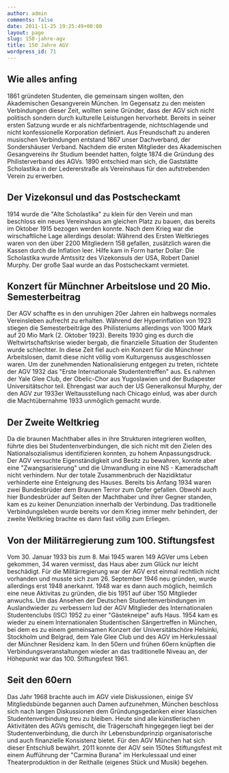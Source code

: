 ```yaml
---
author: admin
comments: false
date: 2011-11-25 19:25:49+00:00
layout: page
slug: 150-jahre-agv
title: 150 Jahre AGV
wordpress_id: 71
---
```


## Wie alles anfing

1861 gründeten Studenten, die gemeinsam singen wollten, den Akademischen Gesangverein München.
Im Gegensatz zu den meisten Verbindungen dieser Zeit, wollten seine Gründer, dass der AGV sich nicht politisch sondern durch kulturelle Leistungen hervorhebt.
Bereits in seiner ersten Satzung wurde er als nichtfarbentragende, nichtschlagende und nicht konfessionelle Korporation definiert.
Aus Freundschaft zu anderen musischen Verbindungen entstand 1867 unser Dachverband, der Sondershäuser Verband.
Nachdem die ersten Mitglieder des Akademischen Gesangvereins ihr Studium beendet hatten, folgte 1874 die Gründung des Philisterverband des AGVs.
1890 entschied man sich, die Gaststätte Scholastika in der Ledererstraße als Vereinshaus für den aufstrebenden Verein zu erwerben.

## Der Vizekonsul und das Postscheckamt

1914 wurde die "Alte Scholastika" zu klein für den Verein und man beschloss ein neues Vereinshaus am gleichen Platz zu bauen, das bereits im Oktober 1915 bezogen werden konnte.
Nach dem Krieg war die wirschaftliche Lage allerdings desolat: Während des Ersten Weltkrieges waren von den über 2200 Mitgliedern 158 gefallen, zusätzlich waren die Kassen durch die Inflation leer.
Hilfe kam in Form harter Dollar: Die Scholastika wurde Amtssitz des Vizekonsuls der USA, Robert Daniel Murphy.
Der große Saal wurde an das Postscheckamt vermietet.

## Konzert für Münchner Arbeitslose und 20 Mio. Semesterbeitrag

Der AGV schaffte es in den unruhigen 20er Jahren ein halbwegs normales Vereinsleben aufrecht zu erhalten.
Während der Hyperinflation von 1923 stiegen die Semesterbeiträge des Philisteriums allerdings von 1000 Mark auf 20 Mio Mark (2. Oktober 1923).
Bereits 1930 ging es durch die Weltwirtschaftskrise wieder bergab, die finanzielle Situation der Studenten wurde schlechter.
In diese Zeit fiel auch ein Konzert für die Münchner Arbeitslosen, damit diese nicht völlig vom Kulturgenuss ausgeschlossen waren.
Um der zunehmenden Nationalisierung entgegen zu treten, richtete der AGV 1932 das "Erste Internationale Studententreffen" aus.
Es nahmen der Yale Glee Club, der Obelic-Chor aus Yugoslawien und der Budapester Universitätschor teil.
Ehrengast war auch der US Generalkonsul Murphy, der den AGV zur 1933er Weltausstellung nach Chicago einlud, was aber durch die Machtübernahme 1933 unmöglich gemacht wurde.

## Der Zweite Weltkrieg

Da die braunen Machthaber alles in ihre Strukturen integrieren wollten, führte dies bei Studentenverbindungen, die sich nicht mit den Zielen des Nationalsozialismus identifizieren konnten, zu hohem Anpassungsdruck.
Der AGV versuchte Eigenständigkeit und Besitz zu bewahren, konnte aber eine "Zwangsarisierung" und die Umwandlung in eine NS - Kameradschaft nicht verhindern.
Nur der totale Zusammenbruch der Nazidiktatur verhinderte eine Enteignung des Hauses.
Bereits bis Anfang 1934 waren zwei Bundesbrüder dem Braunen Terror zum Opfer gefallen.
Obwohl auch hier Bundesbrüder auf Seiten der Machthaber und ihrer Gegner standen, kam es zu keiner Denunziation innerhalb der Verbindung.
Das traditionelle Verbindungsleben wurde bereits vor dem Krieg immer mehr behindert, der zweite Weltkrieg brachte es dann fast völlig zum Erliegen.

## Von der Militärregierung zum 100. Stiftungsfest

Vom 30. Januar 1933 bis zum 8.
Mai 1945 waren 149 AGVer ums Leben gekommen, 34 waren vermisst, das Haus aber zum Glück nur leicht beschädigt.
Für die Militärregierung war der AGV erst einmal rechtlich nicht vorhanden und musste sich zum 26. September 1946 neu gründen, wurde allerdings erst 1948 anerkannt.
1948 war es dann auch möglich, heimlich eine neue Aktivitas zu gründen, die bis 1951 auf über 150 Mitglieder anwuchs.
Um das Ansehen der Deutschen Studentenverbindungen im Auslandwieder zu verbessern lud der AGV Mitglieder des Internationalen Studentenclubs (ISC) 1952 zu einer "Gästekneipe" aufs Haus.
1954 kam es wieder zu einem Internationalen Studentischen Sängertreffen in München, bei dem es zu einem gemeinsamen Konzert der Universitätschöre Helsinki, Stockholm und Belgrad, dem Yale Glee Club und des AGV im Herkulessaal der Münchner Residenz kam.
In den 50ern und frühen 60ern knüpften die Verbindungsveranstaltungen wieder an das traditionelle Niveau an, der Höhepunkt war das 100. Stiftungsfest 1961.

## Seit den 60ern

Das Jahr 1968 brachte auch im AGV viele Diskussionen, einige SV Mitgliedsbünde begannen auch Damen aufzunehmen, München beschloss sich nach langen Diskussionen dem Gründungsgedanken einer klassichen Studentenverbindung treu zu bleiben.
Heute sind alle künstlerischen Aktivitäten des AGVs gemischt, die Trägerschaft hingegegen liegt bei der Studentenverbindung, die durch ihr Lebensbundprinzip organisatorische und auch finanzielle Konsistenz bietet.
Für den AGV München hat sich dieser Entschluß bewährt.
2011 konnte der AGV sein 150tes Stiftungsfest mit einem Aufführung der "Carmina Burana" im Herkulessaal und einer Theaterproduktion in der Reithalle (eigenes Stück und Musik) begehen.
